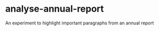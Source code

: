 analyse-annual-report
=====================

An experiment to highlight important paragraphs from an annual report
